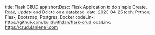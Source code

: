 title: Flask CRUD app
shortDesc: Flask Application to do simple Create, Read, Update and Delete on a database.
date: 2023-04-25
tech: Python, Flask, Bootstrap, Postgres, Docker
codeLink: https://github.com/buildwithdan/flask-crud
localLink: https://crud.danienell.com
